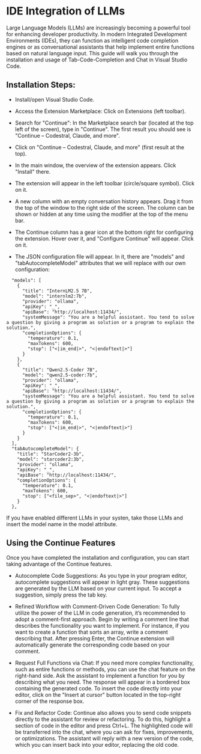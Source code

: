 # IDE Integration of LLMs

Large Language Models (LLMs) are increasingly becoming a powerful tool for enhancing developer productivity. In modern Integrated Development Environments (IDEs), they can function as intelligent code completion engines or as conversational assistants that help implement entire functions based on natural language input. This guide will walk you through the installation and usage of Tab-Code-Completion and Chat in Visual Studio Code.

## Installation Steps:

- Install/open Visual Studio Code.

- Access the Extension Marketplace: Click on Extensions (left toolbar).

- Search for "Continue": In the Marketplace search bar (located at the top left of the screen), type in "Continue". The first result you should see is "Continue – Codestral, Claude, and more".

- Click on "Continue – Codestral, Claude, and more" (first result at the top).

- In the main window, the overview of the extension appears. Click "Install" there.

- The extension will appear in the left toolbar (circle/square symbol). Click on it.

- A new column with an empty conversation history appears. Drag it from the top of the window to the right side of the screen. The column can be shown or hidden at any time using the modifier at the top of the menu bar.

- The Continue column has a gear icon at the bottom right for configuring the extension. Hover over it, and "Configure Continue" will appear. Click on it.

- The JSON configuration file will appear. In it, there are "models" and "tabAutocompleteModel" attributes that we will replace with our own configuration:

```
  "models": [
    {
      "title": "InternLM2.5 7B",
      "model": "internlm2:7b",
      "provider": "ollama",
      "apiKey": "_",
      "apiBase": "http://localhost:11434/",
      "systemMessage": "You are a helpful assistant. You tend to solve a question by giving a program as solution or a program to explain the solution.",
      "completionOptions": {
        "temperature": 0.1,
        "maxTokens": 600,
        "stop": ["<|im_end|>", "<|endoftext|>"]
      }
    },
    {
      "title": "Qwen2.5-Coder 7B",
      "model": "qwen2.5-coder:7b",
      "provider": "ollama",
      "apiKey": "_",
      "apiBase": "http://localhost:11434/",
      "systemMessage": "You are a helpful assistant. You tend to solve a question by giving a program as solution or a program to explain the solution.",
      "completionOptions": {
        "temperature": 0.1,
        "maxTokens": 600,
        "stop": ["<|im_end|>", "<|endoftext|>"]
      }
    }
  ],
  "tabAutocompleteModel": {
    "title": "StarCoder2-3b",
    "model": "starcoder2:3b",
    "provider": "ollama",
    "apiKey": "_",
    "apiBase": "http://localhost:11434/",
    "completionOptions": {
      "temperature": 0.1,
      "maxTokens": 600,
      "stop": ["<file_sep>", "<|endoftext|>"]
    }
  },
```

If you have enabled different LLMs in your systen, take those LLMs and insert the model name
in the model attribute.

## Using the Continue Features
Once you have completed the installation and configuration, you can start taking advantage of the Continue features. 

- Autocomplete Code Suggestions: As you type in your program editor, autocomplete suggestions will appear in light gray. These suggestions are generated by the LLM based on your current input. To accept a suggestion, simply press the tab key.

- Refined Workflow with Comment-Driven Code Generation: To fully utilize the power of the LLM in code generation, it’s recommended to adopt a comment-first approach. Begin by writing a comment line that describes the functionality you want to implement. For instance, if you want to create a function that sorts an array, write a comment describing that. After pressing Enter, the Continue extension will automatically generate the corresponding code based on your comment.

- Request Full Functions via Chat: If you need more complex functionality, such as entire functions or methods, you can use the chat feature on the right-hand side. Ask the assistant to implement a function for you by describing what you need. The response will appear in a bordered box containing the generated code. To insert the code directly into your editor, click on the "Insert at cursor" button located in the top-right corner of the response box.

- Fix and Refactor Code: Continue also allows you to send code snippets directly to the assistant for review or refactoring. To do this, highlight a section of code in the editor and press Ctrl+L. The highlighted code will be transferred into the chat, where you can ask for fixes, improvements, or optimizations. The assistant will reply with a new version of the code, which you can insert back into your editor, replacing the old code.
